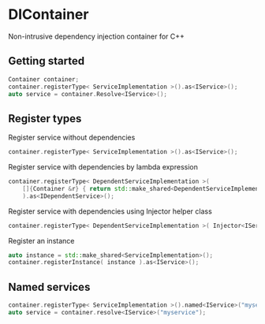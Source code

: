 # DIContainer
Non-intrusive dependency injection container for C++

## Getting started
```cpp
Container container;
container.registerType< ServiceImplementation >().as<IService>();
auto service = container.Resolve<IService>();
```

## Register types

Register service without dependencies
```cpp
container.registerType< ServiceImplementation >().as<IService>();
```

Register service with dependencies by lambda expression
```cpp
container.registerType< DependentServiceImplementation >( 
    []{Container &r} { return std::make_shared<DependentServiceImplementation>( r.resolve<IService>() ); }
    ).as<IDependentService>();
```

Register service with dependencies using Injector helper class
```cpp
container.registerType< DependentServiceImplementation >( Injector<IService>() ).as<IDependentService>();
```

Register an instance
```cpp
auto instance = std::make_shared<ServiceImplementation>();
container.registerInstance( instance ).as<IService>();
```

## Named services
```cpp
container.registerType< ServiceImplementation >().named<IService>("myservice");
auto service = container.resolve<IService>("myservice");
```

